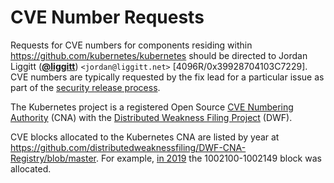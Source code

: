 # CVE Number Requests

Requests for CVE numbers for components residing within https://github.com/kubernetes/kubernetes
should be directed to Jordan Liggitt (**[@liggitt](https://github.com/liggitt)**) `<jordan@liggitt.net>` [4096R/0x39928704103C7229].
CVE numbers are typically requested by the fix lead for a particular issue as part of the [security release process](security-release-process.md).

The Kubernetes project is a registered Open Source [CVE Numbering Authority](https://github.com/distributedweaknessfiling/DWF-CVE-User-Registry/blob/master/data/831517b9-0910-46b2-8291-b7c648714628.json) (CNA)
with the [Distributed Weakness Filing Project](https://github.com/distributedweaknessfiling/DWF-Documentation) (DWF).

CVE blocks allocated to the Kubernetes CNA are listed by year at https://github.com/distributedweaknessfiling/DWF-CNA-Registry/blob/master.
For example, [in 2019](https://github.com/distributedweaknessfiling/DWF-CNA-Registry/blob/master/DWF-CNA-2019.csv) the 1002100-1002149 block was allocated.
